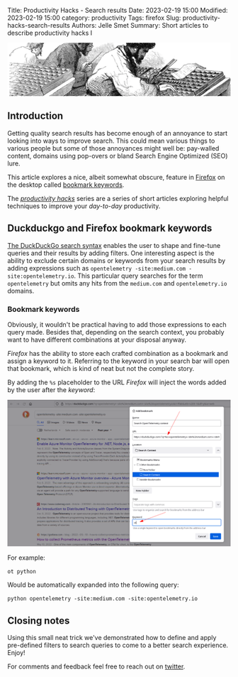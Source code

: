 Title: Productivity Hacks - Search results
Date: 2023-02-19 15:00
Modified: 2023-02-19 15:00
category: productivity
Tags: firefox
Slug: productivity-hacks-search-results
Authors: Jelle Smet
Summary: Short articles to describe productivity hacks I

![](images/productivity-hacks-search-results-1.png)

## Introduction

Getting quality search results has become enough of an annoyance to start
looking into ways to improve search. This could mean various things to various
people but some of those annoyances might well be: pay-walled content, domains
using pop-overs or bland Search Engine Optimized (SEO) lure.

This article explores a nice, albeit somewhat obscure, feature in
[Firefox](www.mozilla.org) on the desktop called [bookmark
keywords](https://support.mozilla.org/en-US/kb/bookmarks-firefox#w_how-to-use-keywords-with-bookmarks).

The [*productivity hacks*](category/productivity.html) series are a series of
short articles exploring helpful techniques to improve your *day-to-day*
productivity.

## Duckduckgo and Firefox bookmark keywords

[The DuckDuckGo search
syntax](https://help.duckduckgo.com/duckduckgo-help-pages/results/syntax/)
enables the user to shape and fine-tune queries and their results by adding
filters. One interesting aspect is the ability to exclude certain domains or
keywords from your search results by adding expressions such as `opentelemetry
-site:medium.com -site:opentelemetry.io`. This particular query searches for
the term `opentelemetry` but omits any hits from the `medium.com` and
`opentelemetry.io` domains.

### Bookmark keywords

Obviously, it wouldn't be practical having to add those expressions to each
query made. Besides that, depending on the search context, you probably want
to have different combinations at your disposal anyway.

*Firefox* has the ability to store each crafted combination as a bookmark and
assign a keyword to it. Referring to the keyword in your search bar will open
that bookmark, which is kind of neat but not the complete story.

By adding the `%s` placeholder to the URL *Firefox* will inject the words
added by the user after the *keyword*:

![](images/productivity-hacks-search-results-2.png)

For example:
```
ot python
```

Would be automatically expanded into the following query:

```
python opentelemetry -site:medium.com -site:opentelemetry.io
```

## Closing notes

Using this small neat trick we've demonstrated how to define and apply
pre-defined filters to search queries to come to a better search experience.
Enjoy!

For comments and feedback feel free to reach out on [twitter](https://twitter.com/smetj).
